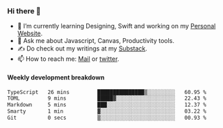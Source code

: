 ### Hi there 👋

- 🌱 I’m currently learning Designing, Swift and working on my [Personal Website](https://kvaishak.com/).
- 💬 Ask me about Javascript, Canvas,  Productivity tools. 
- :writing_hand: Do check out my writings at my [Substack](https://kvaishak.substack.com/).
- 📫 How to reach me: [Mail](mailto:vaishak.kaippanchery@gmail.com) or [twitter](https://twitter.com/kvaishack).


#### Weekly development breakdown

<!--START_SECTION:waka-->

```txt
TypeScript   26 mins         ███████████████▒░░░░░░░░░   60.95 %
TOML         9 mins          █████▓░░░░░░░░░░░░░░░░░░░   22.43 %
Markdown     5 mins          ███░░░░░░░░░░░░░░░░░░░░░░   12.37 %
Smarty       1 min           ▓░░░░░░░░░░░░░░░░░░░░░░░░   03.22 %
Git          0 secs          ▒░░░░░░░░░░░░░░░░░░░░░░░░   00.93 %
```

<!--END_SECTION:waka-->
